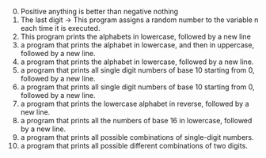 0. Positive anything is better than negative nothing
1. The last digit -> This program assigns a random number to the variable n each time it is executed.
2. This program prints the alphabets in lowercase, followed by a new line
3.  a program that prints the alphabet in lowercase, and then in uppercase, followed by a new line.
4. a program that prints the alphabet in lowercase, followed by a new line.
5.  a program that prints all single digit numbers of base 10 starting from 0, followed by a new line.
6. a program that prints all single digit numbers of base 10 starting from 0, followed by a new line.
7.  a program that prints the lowercase alphabet in reverse, followed by a new line.
8. a program that prints all the numbers of base 16 in lowercase, followed by a new line.
9.  a program that prints all possible combinations of single-digit numbers.
10. a program that prints all possible different combinations of two digits. 

